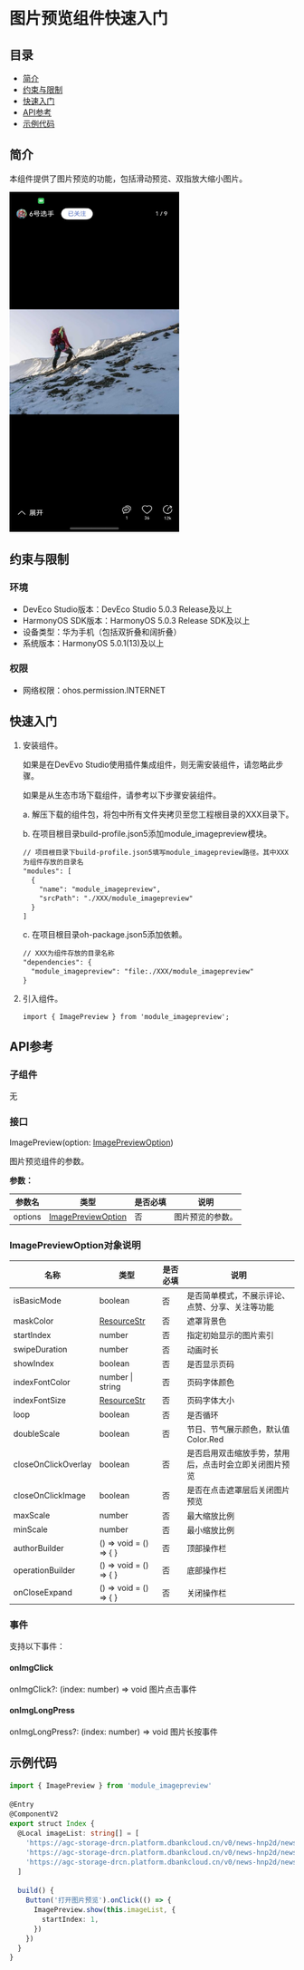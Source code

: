 # 图片预览组件快速入门

## 目录

- [简介](#简介)
- [约束与限制](#约束与限制)
- [快速入门](#快速入门)
- [API参考](#API参考)
- [示例代码](#示例代码)

## 简介

本组件提供了图片预览的功能，包括滑动预览、双指放大缩小图片。

<img src="./screenshots/preview.png" width="300" height="600">

## 约束与限制

### 环境

- DevEco Studio版本：DevEco Studio 5.0.3 Release及以上
- HarmonyOS SDK版本：HarmonyOS 5.0.3 Release SDK及以上
- 设备类型：华为手机（包括双折叠和阔折叠）
- 系统版本：HarmonyOS 5.0.1(13)及以上

### 权限

- 网络权限：ohos.permission.INTERNET

## 快速入门

1. 安装组件。

   如果是在DevEvo Studio使用插件集成组件，则无需安装组件，请忽略此步骤。

   如果是从生态市场下载组件，请参考以下步骤安装组件。

   a. 解压下载的组件包，将包中所有文件夹拷贝至您工程根目录的XXX目录下。

   b. 在项目根目录build-profile.json5添加module_imagepreview模块。

   ```
   // 项目根目录下build-profile.json5填写module_imagepreview路径。其中XXX为组件存放的目录名
   "modules": [
     {
       "name": "module_imagepreview",
       "srcPath": "./XXX/module_imagepreview"
     }
   ]
   ```

   c. 在项目根目录oh-package.json5添加依赖。

   ```
   // XXX为组件存放的目录名称
   "dependencies": {
     "module_imagepreview": "file:./XXX/module_imagepreview"
   }
   ```
2. 引入组件。

   ```
   import { ImagePreview } from 'module_imagepreview';
   ```

## API参考

### 子组件

无

### 接口

ImagePreview(option: [ImagePreviewOption](#ImagePreviewOption对象说明))

图片预览组件的参数。

**参数：**

| 参数名     | 类型                                            | 是否必填 | 说明       |
|---------|-----------------------------------------------|------|----------|
| options | [ImagePreviewOption](#ImagePreviewOption对象说明) | 否    | 图片预览的参数。 |

### ImagePreviewOption对象说明

| 名称                  | 类型                                                                                                            | 是否必填 | 说明                          |
|---------------------|---------------------------------------------------------------------------------------------------------------|------|-----------------------------|
| isBasicMode         | boolean                                                                                                       | 否    | 是否简单模式，不展示评论、点赞、分享、关注等功能    |
| maskColor           | [ResourceStr](https://developer.huawei.com/consumer/cn/doc/harmonyos-references-V14/ts-types-V14#resourcestr) | 否    | 遮罩背景色                       |
| startIndex          | number                                                                                                        | 否    | 指定初始显示的图片索引                 |
| swipeDuration       | number                                                                                                        | 否    | 动画时长                        |
| showIndex           | boolean                                                                                                       | 否    | 是否显示页码                      |
| indexFontColor      | number \| string                                                                                              | 否    | 页码字体颜色                      |
| indexFontSize       | [ResourceStr](https://developer.huawei.com/consumer/cn/doc/harmonyos-references-V14/ts-types-V14#resourcestr) | 否    | 页码字体大小                      |
| loop                | boolean                                                                                                       | 否    | 是否循环                        |
| doubleScale         | boolean                                                                                                       | 否    | 节日、节气展示颜色，默认值Color.Red      |
| closeOnClickOverlay | boolean                                                                                                       | 否    | 是否启用双击缩放手势，禁用后，点击时会立即关闭图片预览 |
| closeOnClickImage   | boolean                                                                                                       | 否    | 是否在点击遮罩层后关闭图片预览             |
| maxScale            | number                                                                                                        | 否    | 最大缩放比例                      |
| minScale            | number                                                                                                        | 否    | 最小缩放比例                      |
| authorBuilder       | () => void = () => { }                                                                                        | 否    | 顶部操作栏                       |
| operationBuilder    | () => void = () => { }                                                                                        | 否    | 底部操作栏                       |
| onCloseExpand       | () => void = () => { }                                                                                        | 否    | 关闭操作栏                       |

### 事件

支持以下事件：

#### onImgClick

onImgClick?: (index: number) => void
图片点击事件

#### onImgLongPress

onImgLongPress?: (index: number) => void
图片长按事件

## 示例代码

```ts
import { ImagePreview } from 'module_imagepreview'

@Entry
@ComponentV2
export struct Index {
  @Local imageList: string[] = [
    'https://agc-storage-drcn.platform.dbankcloud.cn/v0/news-hnp2d/news_tra_2.jpg',
    'https://agc-storage-drcn.platform.dbankcloud.cn/v0/news-hnp2d/news_tra_8.jpg',
    'https://agc-storage-drcn.platform.dbankcloud.cn/v0/news-hnp2d/news_tra_3.jpg'
  ]

  build() {
    Button('打开图片预览').onClick(() => {
      ImagePreview.show(this.imageList, {
        startIndex: 1,
      })
    })
  }
}
```